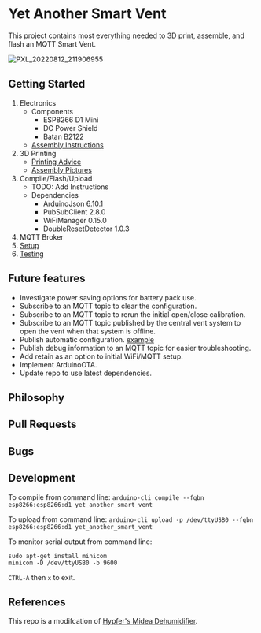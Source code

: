 # Yet Another Smart Vent

This project contains most everything needed to 3D print, assemble, and flash an MQTT Smart Vent.

![PXL_20220812_211906955](https://user-images.githubusercontent.com/4724577/184465351-95fdbfe1-2a6a-43a4-8e92-827d9840c7b6.jpg)

## Getting Started
1. Electronics
    - Components
        - ESP8266 D1 Mini
        - DC Power Shield
        - Batan B2122
    - [Assembly Instructions](/ELECTRONICS_ASSEMBLY.md)
2. 3D Printing
    - [Printing Advice](/VENT_PRINTING.md)
    - [Assembly Pictures](/VENT_ASSEMBLY.md)
3. Compile/Flash/Upload
    - TODO: Add Instructions
    - Dependencies
        - ArduinoJson 6.10.1
        - PubSubClient 2.8.0
        - WiFiManager 0.15.0
        - DoubleResetDetector 1.0.3
4. MQTT Broker
5. [Setup](/SETUP.md)
6. [Testing](/TESTING.md) 

## Future features
- Investigate power saving options for battery pack use.
- Subscribe to an MQTT topic to clear the configuration.
- Subscribe to an MQTT topic to rerun the initial open/close calibration.
- Subscribe to an MQTT topic published by the central vent system to open the vent when that system is offline.
- Publish automatic configuration. [example](https://github.com/Hypfer/esp8266-midea-dehumidifier/blob/ff869266c660657da25dc90e801d583ad34b6a8d/src/esp8266-midea-dehumidifier/esp8266-midea-dehumidifier.ino#L270)
- Publish debug information to an MQTT topic for easier troubleshooting.
- Add retain as an option to initial WiFi/MQTT setup.
- Implement ArduinoOTA.
- Update repo to use latest dependencies.

## Philosophy

## Pull Requests

## Bugs

## Development
To compile from command line:
`arduino-cli compile --fqbn esp8266:esp8266:d1 yet_another_smart_vent`

To upload from command line:
`arduino-cli upload -p /dev/ttyUSB0 --fqbn esp8266:esp8266:d1 yet_another_smart_vent`

To monitor serial output from command line:
```
sudo apt-get install minicom
minicom -D /dev/ttyUSB0 -b 9600
```
`CTRL-A` then  `x` to exit.

## References
This repo is a modifcation of [Hypfer's Midea Dehumidifier](https://github.com/Hypfer/esp8266-midea-dehumidifier).
